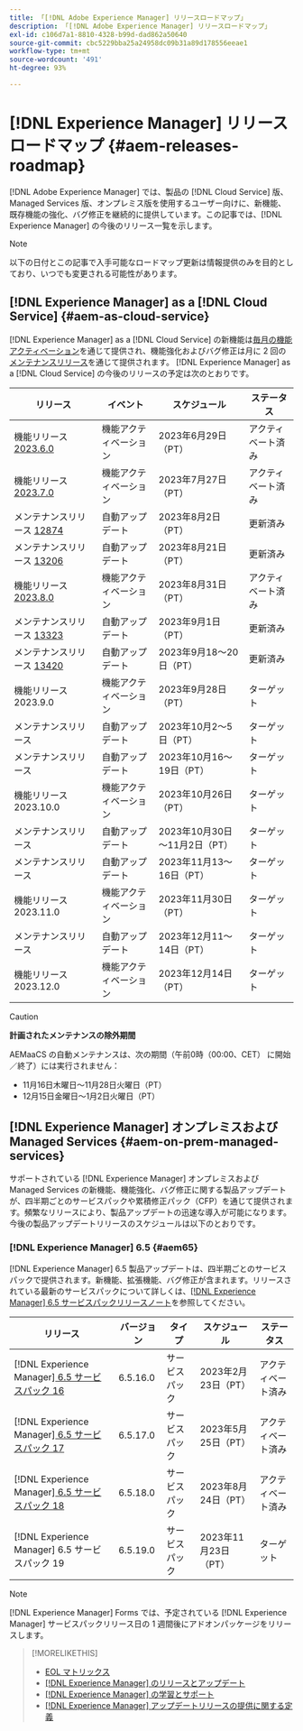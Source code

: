 ```yaml
---
title: 「[!DNL Adobe Experience Manager] リリースロードマップ」
description: 「[!DNL Adobe Experience Manager] リリースロードマップ」
exl-id: c106d7a1-8810-4328-b99d-dad862a50640
source-git-commit: cbc5229bba25a24958dc09b31a89d178556eeae1
workflow-type: tm+mt
source-wordcount: '491'
ht-degree: 93%

---
```


# [!DNL Experience Manager] リリースロードマップ {#aem-releases-roadmap}

[!DNL Adobe Experience Manager] では、製品の [!DNL Cloud Service] 版、Managed Services 版、オンプレミス版を使用するユーザー向けに、新機能、既存機能の強化、バグ修正を継続的に提供しています。この記事では、[!DNL Experience Manager] の今後のリリース一覧を示します。

>[!NOTE]
>
>以下の日付とこの記事で入手可能なロードマップ更新は情報提供のみを目的としており、いつでも変更される可能性があります。

## [!DNL Experience Manager] as a [!DNL Cloud Service] {#aem-as-cloud-service}

[!DNL Experience Manager] as a [!DNL Cloud Service] の新機能は[毎月の機能アクティベーション](https://experienceleague.adobe.com/docs/experience-manager-cloud-service/content/release-notes/release-notes/release-notes-current.html?lang=ja)を通じて提供され、機能強化およびバグ修正は月に 2 回の[メンテナンスリリース](https://experienceleague.adobe.com/docs/experience-manager-cloud-service/content/release-notes/maintenance/latest.html?lang=ja)を通じて提供されます。
[!DNL Experience Manager] as a [!DNL Cloud Service] の今後のリリースの予定は次のとおりです。

| リリース | イベント | スケジュール | ステータス |
|---|---|---|---|
| 機能リリース [2023.6.0](https://experienceleague.adobe.com/docs/experience-manager-cloud-service/content/release-notes/release-notes/2023/release-notes-2023-6-0.html?lang=ja) | 機能アクティベーション | 2023年6月29日（PT） | アクティベート済み |
| 機能リリース [2023.7.0](https://experienceleague.adobe.com/docs/experience-manager-cloud-service/content/release-notes/release-notes/2023/release-notes-2023-7-0.html?lang=ja) | 機能アクティベーション | 2023年7月27日（PT） | アクティベート済み |
| メンテナンスリリース [12874](https://experienceleague.adobe.com/docs/experience-manager-cloud-service/content/release-notes/maintenance/2023/2023.8.0.html#release-12874) | 自動アップデート | 2023年8月2日（PT） | 更新済み |
| メンテナンスリリース [13206](https://experienceleague.adobe.com/docs/experience-manager-cloud-service/content/release-notes/maintenance/2023/2023.8.0.html#release-13206) | 自動アップデート | 2023年8月21日（PT） | 更新済み |
| 機能リリース [2023.8.0](https://experienceleague.adobe.com/docs/experience-manager-cloud-service/content/release-notes/release-notes/release-notes-current.html?lang=ja) | 機能アクティベーション | 2023年8月31日（PT） | アクティベート済み |
| メンテナンスリリース [13323](https://experienceleague.adobe.com/docs/experience-manager-cloud-service/content/release-notes/maintenance/2023/2023.9.0.html#release-13323) | 自動アップデート | 2023年9月1日（PT） | 更新済み |
| メンテナンスリリース [13420](https://experienceleague.adobe.com/docs/experience-manager-cloud-service/content/release-notes/maintenance/latest.html?lang=ja) | 自動アップデート | 2023年9月18～20日（PT） | 更新済み |
| 機能リリース 2023.9.0 | 機能アクティベーション | 2023年9月28日（PT） | ターゲット |
| メンテナンスリリース | 自動アップデート | 2023年10月2～5日（PT） | ターゲット |
| メンテナンスリリース | 自動アップデート | 2023年10月16～19日（PT） | ターゲット |
| 機能リリース 2023.10.0 | 機能アクティベーション | 2023年10月26日（PT） | ターゲット |
| メンテナンスリリース | 自動アップデート | 2023年10月30日～11月2日（PT） | ターゲット |
| メンテナンスリリース | 自動アップデート | 2023年11月13～16日（PT） | ターゲット |
| 機能リリース 2023.11.0 | 機能アクティベーション | 2023年11月30日（PT） | ターゲット |
| メンテナンスリリース | 自動アップデート | 2023年12月11～14日（PT） | ターゲット |
| 機能リリース 2023.12.0 | 機能アクティベーション | 2023年12月14日（PT） | ターゲット |

>[!CAUTION]
>
>**計画されたメンテナンスの除外期間**
>
> AEMaaCS の自動メンテナンスは、次の期間（午前0時（00:00、CET） に開始／終了）には実行されません：
>
>* 11月16日木曜日～11月28日火曜日（PT）
>* 12月15日金曜日～1月2日火曜日（PT）

## [!DNL Experience Manager] オンプレミスおよび Managed Services {#aem-on-prem-managed-services}

サポートされている [!DNL Experience Manager] オンプレミスおよび Managed Services の新機能、機能強化、バグ修正に関する製品アップデートが、四半期ごとのサービスパックや累積修正パック（CFP）を通じて提供されます。頻繁なリリースにより、製品アップデートの迅速な導入が可能になります。今後の製品アップデートリリースのスケジュールは以下のとおりです。

### [!DNL Experience Manager] 6.5 {#aem65}

[!DNL Experience Manager] 6.5 製品アップデートは、四半期ごとのサービスパックで提供されます。新機能、拡張機能、バグ修正が含まれます。リリースされている最新のサービスパックについて詳しくは、[[!DNL Experience Manager] 6.5 サービスパックリリースノート](https://experienceleague.adobe.com/docs/experience-manager-65/release-notes/release-notes.html?lang=ja)を参照してください。

| リリース | バージョン | タイプ | スケジュール | ステータス |
|---|---|---|---|---|
| [!DNL Experience Manager][ 6.5 サービスパック 16](https://experienceleague.adobe.com/docs/experience-manager-65/release-notes/service-pack/6.5.16.html?lang=ja) | 6.5.16.0 | サービスパック | 2023年2月23日（PT） | アクティベート済み |
| [!DNL Experience Manager][ 6.5 サービスパック 17](https://experienceleague.adobe.com/docs/experience-manager-65/release-notes/service-pack/6.5.17.html?lang=ja) | 6.5.17.0 | サービスパック | 2023年5月25日（PT） | アクティベート済み |
| [!DNL Experience Manager][ 6.5 サービスパック 18](https://experienceleague.adobe.com/docs/experience-manager-65/release-notes/release-notes.html?lang=ja) | 6.5.18.0 | サービスパック | 2023年8月24日（PT） | アクティベート済み |
| [!DNL Experience Manager] 6.5 サービスパック 19 | 6.5.19.0 | サービスパック | 2023年11月23日（PT） | ターゲット |

>[!NOTE]
>
>[!DNL Experience Manager] Forms では、予定されている [!DNL Experience Manager] サービスパックリリース日の 1 週間後にアドオンパッケージをリリースします。

>[!MORELIKETHIS]
>
>* [EOL マトリックス](https://helpx.adobe.com/jp/support/programs/eol-matrix.html)
>* [[!DNL Experience Manager] のリリースとアップデート](https://experienceleague.adobe.com/docs/experience-manager-release-information/aem-release-updates/aem-releases-updates.html?lang=ja)
>* [[!DNL Experience Manager]  の学習とサポート](https://experienceleague.adobe.com/docs/experience-manager-cloud-service.html?lang=ja)
>* [[!DNL Experience Manager] アップデートリリースの提供に関する定義](/help/using/update-release-vehicle-definitions.md)
